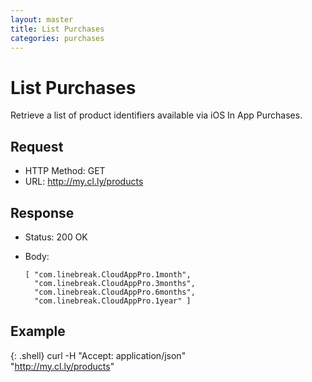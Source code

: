 ```yaml
---
layout: master
title: List Purchases
categories: purchases
---
```


# List Purchases

Retrieve a list of product identifiers available via iOS In App Purchases.


## Request

- HTTP Method: GET
- URL: http://my.cl.ly/products


## Response

- Status: 200 OK
- Body:

      [ "com.linebreak.CloudAppPro.1month",
        "com.linebreak.CloudAppPro.3months",
        "com.linebreak.CloudAppPro.6months",
        "com.linebreak.CloudAppPro.1year" ]


## Example

{: .shell}
    curl -H "Accept: application/json" \
         "http://my.cl.ly/products"
